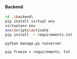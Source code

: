 #### Backend

```bash
cd .\backend\
pip install virtual env
virtualenv env
env\Scripts\activate
pip install -r requirements.txt
```

```Local Host
python manage.py runserver
```

``` New Package or New Library
pip freeze > requirements. txt
```